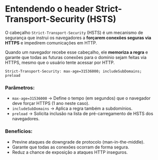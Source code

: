 # Entendendo o header Strict-Transport-Security (HSTS)

O cabeçalho `Strict-Transport-Security` (HSTS) é um mecanismo de segurança que instrui os navegadores a **forçarem conexões seguras via HTTPS** e impedirem comunicações em HTTP.

Quando um navegador recebe esse cabeçalho, ele **memoriza a regra** e garante que todas as futuras conexões para o domínio sejam feitas via HTTPS, mesmo que o usuário tente acessar por HTTP.

```http
Strict-Transport-Security: max-age=31536000; includeSubDomains; preload
```

### **Parâmetros:**

- `max-age=31536000` → Define o tempo (em segundos) que o navegador deve forçar HTTPS (1 ano neste caso).
- `includeSubDomains` → Aplica a regra também a subdomínios.
- `preload` → Solicita inclusão na lista de pré-carregamento de HSTS dos navegadores.

### **Benefícios:**

- Previne ataques de downgrade de protocolo (man-in-the-middle).  
- Garante que todas as conexões ocorram de forma segura.  
- Reduz a chance de exposição a ataques HTTP inseguros.  